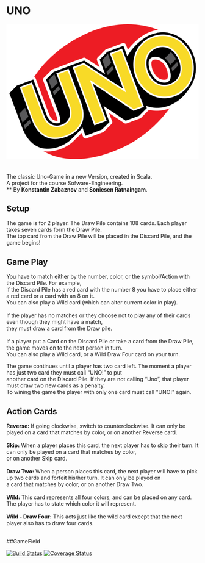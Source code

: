 # UNO

![Logo](src/main/Pics/UNO-Logo.png)<br/>
<br/>
<br/>
The classic Uno-Game in a new Version, created in Scala. <br/> 
A project for the course Sofware-Engineering.  <br/>**
By **Konstantin Zabaznov** and **Soniesen Ratnaingam**.<br/>

## Setup
The game is for 2 player. The Draw Pile contains 108 cards. Each player takes seven cards form the Draw Pile.<br/> 
The top card from the Draw Pile will be placed in the Discard Pile, and the game begins!<br/> 

## Game Play
You have to match either by the number, color, or the symbol/Action with the  Discard Pile. For example, <br/>
if the Discard Pile has a red card with the number 8 you have to place either a red card or a card with an 8 on it. <br/>
You can also play a Wild card (which can alter current color in play).<br/>
<br/>
If the player has no matches or they choose not to play any of their cards even though they might have a match, <br/>
they must draw a card from the Draw pile.<br/>
<br/>
If a player put a Card on the Discard Pile or take a card from the Draw Pile, the game moves on to the next person in turn. <br/>
You can also play a Wild card, or a Wild Draw Four card on your turn.<br/>

The game continues until a player has two card left. The moment a player has just two card they must call “UNO!” to put <br/>
another card on the Discard Pile. If they are not calling “Uno”, that player must draw two new cards as a penalty.  <br/>
To wining the game the player with only one card must call "UNO!" again. <br/>

## Action Cards
**Reverse:** If going clockwise, switch to counterclockwise. It can only be played on a card that matches by color, or on another Reverse card.<br/><br/>
**Skip:** When a player places this card, the next player has to skip their turn. It can only be played on a card that matches by color, <br/>
or on another Skip card.<br/><br/>
**Draw Two:** When a person places this card, the next player will have to pick up two cards and forfeit his/her turn. It can only be played on<br/>
a card that matches by color, or on another Draw Two.<br/><br/>
**Wild:** This card represents all four colors, and can be placed on any card. The player has to state which color it will represent.<br/><br/>
**Wild - Draw Four:** This acts just like the wild card except that the next player also has to draw four cards.<br/><br/>

##GameField


[![Build Status](https://travis-ci.com/konstantinz001/UNO.svg?branch=master)](https://travis-ci.com/konstantinz001/UNO)
[![Coverage Status](https://coveralls.io/repos/github/konstantinz001/UNO/badge.svg?branch=master)](https://coveralls.io/github/konstantinz001/UNO?branch=master)


